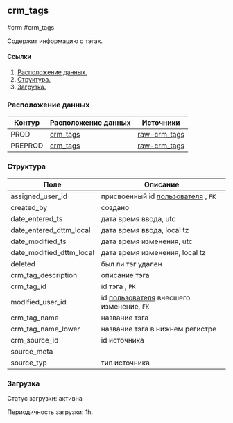 ## crm_tags
#crm #crm_tags

Содержит информацию о тэгах.


#### Ссылки
1. [Расположение данных.](#расположение-данных)
2. [Структура.](#структура)
3. [Загрузка.](#загрузка)


### Расположение данных

| Контур  | Расположение данных                                                                                    | Источники                                                                                                                 |
|---------|--------------------------------------------------------------------------------------------------------|---------------------------------------------------------------------------------------------------------------------------|
| PROD    | [crm_tags](https://yt.yandex-team.ru/hahn/navigation?path=//home/cloud-dwh/data/prod/ods/crm/crm_tags) | [raw-crm_tags](https://yt.yandex-team.ru/hahn/navigation?path=//home/cloud-dwh/data/prod/raw/mysql/crm-cloud/cloud8_tags) |
| PREPROD | [crm_tags](https://yt.yandex-team.ru/hahn/navigation?path=//home/cloud-dwh/data/prod/ods/crm/crm_tags) | [raw-crm_tags](https://yt.yandex-team.ru/hahn/navigation?path=//home/cloud-dwh/data/prod/raw/mysql/crm-cloud/cloud8_tags) |


### Структура

| Поле                     | Описание                                                                                                                         |
|--------------------------|----------------------------------------------------------------------------------------------------------------------------------|
| assigned_user_id         | присвоенный id [пользователя](https://a.yandex-team.ru/arc_vcs/cloud/dwh/nirvana/vh/workflows/ods/yt/crm/crm_users) , `FK`       |
| created_by               | создано                                                                                                                          |
| date_entered_ts          | дата время ввода, utc                                                                                                            |
| date_entered_dttm_local  | дата время ввода, local tz                                                                                                       |
| date_modified_ts         | дата время изменения, utc                                                                                                        |
| date_modified_dttm_local | дата время изменения, local tz                                                                                                   |
| deleted                  | был ли тэг удален                                                                                                                |
| crm_tag_description      | описание тэга                                                                                                                    |
| crm_tag_id               | id тэга , `PK`                                                                                                                   |
| modified_user_id         | id [пользователя](https://a.yandex-team.ru/arc_vcs/cloud/dwh/nirvana/vh/workflows/ods/yt/crm/crm_users) внесшего изменение, `FK` |
| crm_tag_name             | название тэга                                                                                                                    |
| crm_tag_name_lower       | название тэга в нижнем регистре                                                                                                  |
| crm_source_id            | id источника                                                                                                                     |
| source_meta              |                                                                                                                                  |
| source_typ               | тип источника                                                                                                                    |


### Загрузка
Статус загрузки: активна

Периодичность загрузки: 1h.
